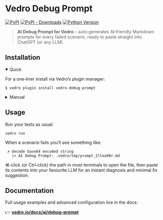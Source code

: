# Vedro Debug Prompt

[![PyPI](https://img.shields.io/pypi/v/vedro-debug-prompt.svg?style=flat-square)](https://pypi.python.org/pypi/vedro-debug-prompt/)
[![PyPI - Downloads](https://img.shields.io/pypi/dm/vedro-debug-prompt?style=flat-square)](https://pypi.python.org/pypi/vedro-debug-prompt/)
[![Python Version](https://img.shields.io/pypi/pyversions/vedro-debug-prompt.svg?style=flat-square)](https://pypi.python.org/pypi/vedro-debug-prompt/)

> **AI Debug Prompt for Vedro** – auto‑generates AI‑friendly Markdown prompts for every failed scenario, ready to paste straight into ChatGPT (or any LLM).

## Installation

<details open>
<summary>Quick</summary>
<p>

For a one‑liner install via Vedro’s plugin manager:

```shell
$ vedro plugin install vedro-debug-prompt
```

</p>
</details>

<details>
<summary>Manual</summary>
<p>

1. Install the package:

```shell
$ pip3 install vedro-debug-prompt
```

2. Enable the plugin in `vedro.cfg.py`:

```python
import vedro
import vedro_debug_prompt

class Config(vedro.Config):
    class Plugins(vedro.Config.Plugins):
        class DebugPrompt(vedro_debug_prompt.DebugPrompt):
            enabled = True
```

</p>
</details>

## Usage

Run your tests as usual:

```shell
vedro run
```

When a scenario fails you’ll see something like:

```text
 ✗ decode base64 encoded string
   |> AI Debug Prompt: .vedro/tmp/prompt_2ltoa90r.md
```

⌘‑click (or Ctrl‑click) the path in most terminals to open the file, then paste its contents into your favourite LLM for an instant diagnosis and minimal fix suggestion.

## Documentation

Full usage examples and advanced configuration live in the docs:

👉 **[vedro.io/docs/ai/debug-prompt](https://vedro.io/docs/ai/debug-prompt)**
